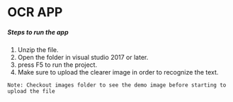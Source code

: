 # OCR APP

##### Steps to run the app
1. Unzip the file.
2. Open the folder in visual studio 2017 or later.
3. press F5 to run the project.
4. Make sure to upload the clearer image in order to recognize the text.

```Note: Checkout images folder to see the demo image before starting to upload the file```